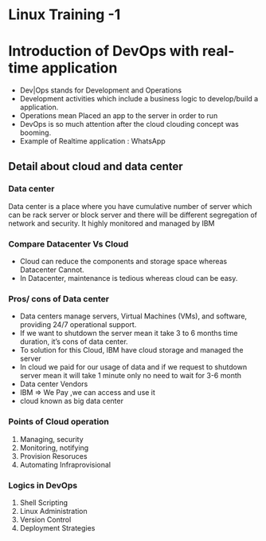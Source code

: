 # Linux Training -1 
# Introduction of DevOps with real-time application
*	Dev|Ops stands for Development and Operations
*	Development activities which include a business logic to develop/build a application.
*	Operations mean Placed an app to the server in order to run
*	DevOps is so much attention after the cloud clouding concept was booming.
*	Example of Realtime application : WhatsApp

##	Detail about cloud and data center

###	 Data center
Data center is a place where you have cumulative number of server which can be rack server or block server and there will be different segregation of network and security. It highly monitored and managed by IBM
### 	Compare Datacenter Vs Cloud
-	Cloud can reduce the components and storage space whereas Datacenter Cannot.
-	In Datacenter, maintenance is tedious whereas cloud can be easy.
### 	Pros/ cons of Data center
- Data centers manage servers, Virtual Machines (VMs), and software, providing 24/7 operational support.
-	If we want to shutdown the server mean it take 3 to 6 months time duration, it’s cons of data center. 
-	To solution for this Cloud, IBM have cloud storage and managed the server
-	In cloud  we paid for our usage of data and if we request to shutdown server mean it will take 1 minute only no need to wait for 3-6 month
-	Data center Vendors
-	IBM => We Pay ,we can access and use it
-	cloud known as big data center

###	 Points of Cloud operation
1. Managing, security
2. Monitoring, notifying
3. Provision Resoruces
4. Automating Infraprovisional
### 	Logics in DevOps
1. Shell Scripting
2. Linux Administration
3. Version Control
4. Deployment Strategies


